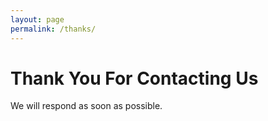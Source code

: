 ```yaml
---
layout: page
permalink: /thanks/
---
```

<h1>Thank You For Contacting Us</h1>


We will respond as soon as possible.

